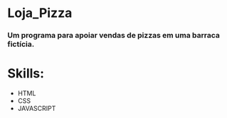 # Loja_Pizza

<h3>Um programa para apoiar vendas de pizzas em uma barraca fictícia.</h3>

# Skills:
<ul>
  <li>HTML</li>
  <li>CSS</li>
  <li>JAVASCRIPT</li>
</ul
   <img src="ImgReadMe.jpeg"></img>
  
